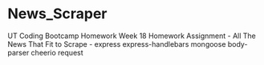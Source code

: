 # News_Scraper
UT Coding Bootcamp Homework Week 18 Homework Assignment - All The News That Fit to Scrape - express express-handlebars mongoose body-parser cheerio request

